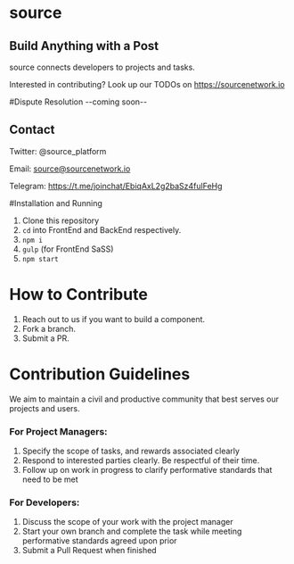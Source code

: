 # source
## Build Anything with a Post

source connects developers to projects and tasks.


Interested in contributing? Look up our TODOs on https://sourcenetwork.io


#Dispute Resolution
--coming soon--

## Contact
Twitter: @source_platform

Email: source@sourcenetwork.io

Telegram: https://t.me/joinchat/EbiqAxL2g2baSz4fulFeHg

#Installation and Running
1. Clone this repository
2. `cd` into FrontEnd and BackEnd respectively.
3. `npm i`
4. `gulp` (for FrontEnd SaSS)
5. `npm start`

# How to Contribute
1. Reach out to us if you want to build a component.
2. Fork a branch.
3. Submit a PR.

# Contribution Guidelines
We aim to maintain a civil and productive community that best serves our projects and users.


### For Project Managers:
1. Specify the scope of tasks, and rewards associated clearly
2. Respond to interested parties clearly. Be respectful of their time.
3. Follow up on work in progress to clarify performative standards that need to be met

### For Developers:
1. Discuss the scope of your work with the project manager
2. Start your own branch and complete the task while meeting performative standards agreed upon prior
3. Submit a Pull Request when finished
